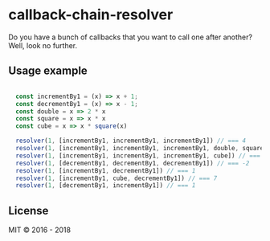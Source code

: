 # callback-chain-resolver

Do you have a bunch of callbacks that you want to call one after another? Well, look no further.


## Usage example

```javascript

  const incrementBy1 = (x) => x + 1;
  const decrementBy1 = (x) => x - 1;
  const double = x => 2 * x
  const square = x => x * x
  const cube = x => x * square(x)

  resolver(1, [incrementBy1, incrementBy1, incrementBy1]) // === 4
  resolver(1, [incrementBy1, incrementBy1, incrementBy1, double, square]) // === 64
  resolver(1, [incrementBy1, incrementBy1, incrementBy1, cube]) // === 64
  resolver(1, [decrementBy1, decrementBy1, decrementBy1]) // === -2
  resolver(1, [incrementBy1, decrementBy1]) // === 1
  resolver(1, [incrementBy1, cube, decrementBy1]) // === 7
  resolver(1, [decrementBy1, incrementBy1]) // === 1

```

## License

MIT &copy; 2016 - 2018
